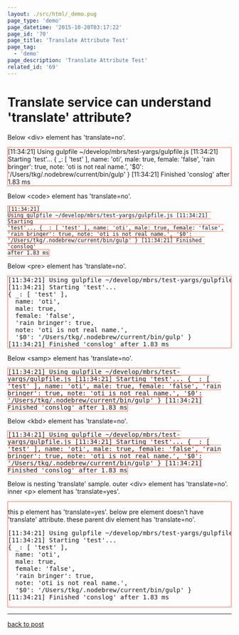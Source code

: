 ```yaml
---
layout: ./src/html/_demo.pug
page_type: 'demo'
page_datetime: '2015-10-20T03:17:22'
page_id: '70'
page_title: 'Translate Attribute Test'
page_tag:
  - 'demo'
page_description: 'Translate Attribute Test'
related_id: '69'
---
```

# Translate service can understand '<span translate="no">translate</span>' attribute?

<p>Below &lt;div&gt; element has '<span translate="no">translate=no</span>'.</p>

<div translate="no" style="border: 1px solid tomato">[11:34:21] Using gulpfile ~/develop/mbrs/test-yargs/gulpfile.js
[11:34:21] Starting 'test'...
{ _: [ 'test' ],
  name: 'oti',
  male: true,
  female: 'false',
  'rain bringer': true,
  note: 'oti is not real name.',
  '$0': '/Users/tkg/.nodebrew/current/bin/gulp' }
[11:34:21] Finished 'conslog' after 1.83 ms</div>

<p>Below &lt;code&gt; element has '<span translate="no">translate=no</span>'.</p>

<code translate="no" style="border: 1px solid tomato">[11:34:21] Using gulpfile ~/develop/mbrs/test-yargs/gulpfile.js
[11:34:21] Starting 'test'...
{ _: [ 'test' ],
  name: 'oti',
  male: true,
  female: 'false',
  'rain bringer': true,
  note: 'oti is not real name.',
  '$0': '/Users/tkg/.nodebrew/current/bin/gulp' }
[11:34:21] Finished 'conslog' after 1.83 ms</code>

<p>Below &lt;pre&gt; element has '<span translate="no">translate=no</span>'.</p>

<pre translate="no" style="border: 1px solid tomato">[11:34:21] Using gulpfile ~/develop/mbrs/test-yargs/gulpfile.js
[11:34:21] Starting 'test'...
{ _: [ 'test' ],
  name: 'oti',
  male: true,
  female: 'false',
  'rain bringer': true,
  note: 'oti is not real name.',
  '$0': '/Users/tkg/.nodebrew/current/bin/gulp' }
[11:34:21] Finished 'conslog' after 1.83 ms</pre>

<p>Below &lt;samp&gt; element has '<span translate="no">translate=no</span>'.</p>

<samp translate="no" style="border: 1px solid tomato">[11:34:21] Using gulpfile ~/develop/mbrs/test-yargs/gulpfile.js
[11:34:21] Starting 'test'...
{ _: [ 'test' ],
  name: 'oti',
  male: true,
  female: 'false',
  'rain bringer': true,
  note: 'oti is not real name.',
  '$0': '/Users/tkg/.nodebrew/current/bin/gulp' }
[11:34:21] Finished 'conslog' after 1.83 ms</samp>

<p>Below &lt;kbd&gt; element has '<span translate="no">translate=no</span>'.</p>

<kbd translate="no" style="border: 1px solid tomato">[11:34:21] Using gulpfile ~/develop/mbrs/test-yargs/gulpfile.js
[11:34:21] Starting 'test'...
{ _: [ 'test' ],
  name: 'oti',
  male: true,
  female: 'false',
  'rain bringer': true,
  note: 'oti is not real name.',
  '$0': '/Users/tkg/.nodebrew/current/bin/gulp' }
[11:34:21] Finished 'conslog' after 1.83 ms</kbd>

<p>Below is nesting '<span translate="no">translate</span>' sample. outer &lt;div&gt; element has '<span translate="no">translate=no</span>'. inner &lt;p&gt; element has '<span translate="no">translate=yes</span>'.</p>

<div translate="no" style="border: 1px solid tomato">
  <p translate="yes">this p element has 'translate=yes'. below pre element doesn't have 'translate' attribute. these parent div element has 'translate=no'.</p>
  <pre>[11:34:21] Using gulpfile ~/develop/mbrs/test-yargs/gulpfile.js
[11:34:21] Starting 'test'...
{ _: [ 'test' ],
  name: 'oti',
  male: true,
  female: 'false',
  'rain bringer': true,
  note: 'oti is not real name.',
  '$0': '/Users/tkg/.nodebrew/current/bin/gulp' }
[11:34:21] Finished 'conslog' after 1.83 ms</pre>
</div>

<hr>

<a href="/archives/69.html">back to post</a>
